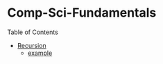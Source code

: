 Comp-Sci-Fundamentals
=====================

Table of Contents
- [Recursion](recursion.md)
  - [example](recursion_example.rb)
  